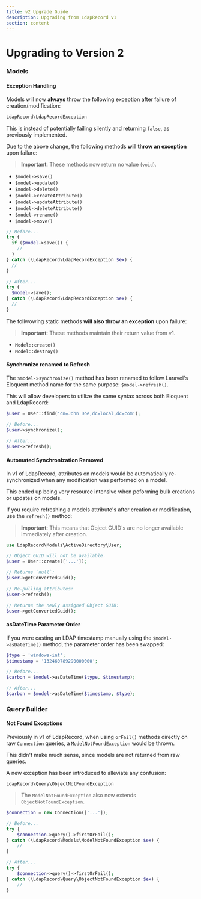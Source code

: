 ```yaml
---
title: v2 Upgrade Guide
description: Upgrading from LdapRecord v1
section: content
---
```


# Upgrading to Version 2

### Models

#### Exception Handling

Models will now **always** throw the following exception after failure of creation/modification:

```php
LdapRecord\LdapRecordException
```

This is instead of potentially failing silently and returning `false`, as previously implemented.

Due to the above change, the following methods **will throw an exception** upon failure:

> **Important**: These methods now return no value (`void`).

- `$model->save()`
- `$model->update()`
- `$model->delete()`
- `$model->createAttribute()`
- `$model->updateAttribute()`
- `$model->deleteAttribute()`
- `$model->rename()`
- `$model->move()`

```php
// Before...
try {
  if ($model->save()) {
    //
  }
} catch (\LdapRecord\LdapRecordException $ex) {
  //
}

// After...
try {
  $model->save();
} catch (\LdapRecord\LdapRecordException $ex) {
  //
}
```

The follwowing static methods **will also throw an exception** upon failure:

> **Important**: These methods maintain their return value from v1.

- `Model::create()`
- `Model::destroy()`

#### Synchronize renamed to Refresh

The `$model->synchronize()` method has been renamed to follow Laravel's
Eloquent method name for the same purpose: `$model->refresh()`.

This will allow developers to utilize the same syntax across both Eloquent and LdapRecord:

```php
$user = User::find('cn=John Doe,dc=local,dc=com');

// Before...
$user->synchronize();

// After...
$user->refresh();
```

#### Automated Synchronization Removed

In v1 of LdapRecord, attributes on models would be automatically re-synchronized when any modification was performed on a model.

This ended up being very resource intensive when peforming bulk creations or updates on models.

If you require refreshing a models attribute's after creation or modification, use the `refresh()` method:

> **Important**: This means that Object GUID's are no longer available immediately after creation.

```php
use LdapRecord\Models\ActiveDirectory\User;

// Object GUID will not be available.
$user = User::create(['...']);

// Returns `null`:
$user->getConvertedGuid();

// Re-pulling attributes:
$user->refresh();

// Returns the newly assigned Object GUID:
$user->getConvertedGuid();
```

#### asDateTime Parameter Order

If you were casting an LDAP timestamp manually using the `$model->asDateTime()` method, the parameter order has been swapped:

```php
$type = 'windows-int';
$timestamp = '132460789290000000';

// Before...
$carbon = $model->asDateTime($type, $timestamp);

// After...
$carbon = $model->asDateTime($timestamp, $type);
```

### Query Builder

#### Not Found Exceptions

Previously in v1 of LdapRecord, when using `orFail()` methods directly on
raw `Connection` queries, a `ModelNotFoundException` would be thrown.

This didn't make much sense, since models are not returned from raw queries.

A new exception has been introduced to alleviate any confusion:

```
LdapRecord\Query\ObjectNotFoundException
```

> The `ModelNotFoundException` also now extends `ObjectNotFoundException`.

```php
$connection = new Connection(['...']);

// Before...
try {
    $connection->query()->firstOrFail();
} catch (\LdapRecord\Models\ModelNotFoundException $ex) {
    //
}

// After...
try {
    $connection->query()->firstOrFail();
} catch (\LdapRecord\Query\ObjectNotFoundException $ex) {
    //
}
```
